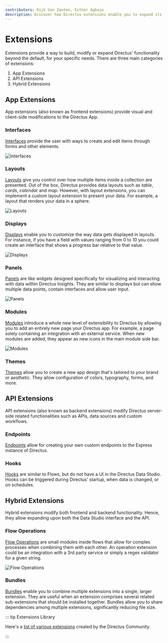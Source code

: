```yaml
---
contributors: Rijk Van Zanten, Esther Agbaje
description: Discover how Directus extensions enable you to expand its features and how you can customize it to suit your specific needs.
---
```


# Extensions

Extensions provide a way to build, modify or expand Directus' functionality beyond the default, for your specific needs.
There are three main categories of extensions:

1. App Extensions
2. API Extensions
3. Hybrid Extensions

## App Extensions

App extensions (also known as frontend extensions) provide visual and client-side modifications to the Directus App.

### Interfaces

[Interfaces](/extensions/interfaces) provide the user with ways to create and edit items through forms and other
elements.

![Interfaces](https://marketing.directus.app/assets/8c8d1da9-9e8a-4698-91c3-02d4a3cdefef.png)

### Layouts

[Layouts](/extensions/layouts) give you control over how multiple items inside a collection are presented. Out of the
box, Directus provides data layouts such as _table_, _cards_, _calendar_ and _map_. However, with layout extensions, you
can implement a custom layout extension to present your data. For example, a layout that renders your data in a sphere.

![Layouts](https://marketing.directus.app/assets/75900b67-a908-42fa-9bd3-de259c797cac.png)

### Displays

[Displays](/extensions/displays) enable you to customize the way data gets displayed in layouts. For instance, if you
have a field with values ranging from 0 to 10 you could create an interface that shows a progress bar relative to that
value.

![Displays](https://marketing.directus.app/assets/533af564-7400-409f-a98c-19c4452b41db.png)

### Panels

[Panels](/extensions/panels) are like widgets designed specifically for visualizing and interacting with data within
Directus Insights. They are similar to displays but can show multiple data points, contain interfaces and allow user
input.

![Panels](https://marketing.directus.app/assets/2af5a9ce-ddfb-44ca-a8fc-afa18018841f.png)

### Modules

[Modules](/extensions/modules) introduce a whole new level of extensibility to Directus by allowing you to add an
entirely new page your Directus app. For example, a page solely containing an integration with an external service. When
new modules are added, they appear as new icons in the main module side bar.

![Modules](https://marketing.directus.app/assets/f761a496-f49b-4fcc-a09e-d074b6cbf8a5.png)

### Themes

[Themes](/extensions/themes) allow you to create a new app design that's tailored to your brand or aesthetic. They allow
configuration of colors, typography, forms, and more.

## API Extensions

API extensions (also known as backend extensions) modify Directus server-side related functionalities such as APIs, data
sources and custom workflows.

### Endpoints

[Endpoints](/extensions/endpoints) allow for creating your own custom endpoints to the Express instance of Directus.

### Hooks

[Hooks](/extensions/hooks) are similar to Flows, but do not have a UI in the Directus Data Studio. Hooks can be
triggered during Directus' startup, when data is changed, or on schedules.

## Hybrid Extensions

Hybrid extensions modify both frontend and backend functionality. Hence, they allow expanding upon both the Data Studio
interface and the API.

### Flow Operations

[Flow Operations](/extensions/operations) are small modules inside flows that allow for complex processes when combining
them with each other. An operation extension could be an integration with a 3rd party service or simply a regex
validator for a given string.

![Flow Operations](https://marketing.directus.app/assets/c7e7cef2-b089-4dcc-8cba-9efd6ef292f0.png)

### Bundles

[Bundles](/extensions/bundles) enable you to combine multiple extensions into a single, larger extension. They are
useful when an extension comprises several related sub-extensions that should be installed together. Bundles allow you
to share dependencies among multiple extensions, significantly reducing file size.

::: tip Extensions Library

Here's a [list of various extensions](https://github.com/directus-community/awesome-directus#extensions) created by the
Directus Community.

:::
